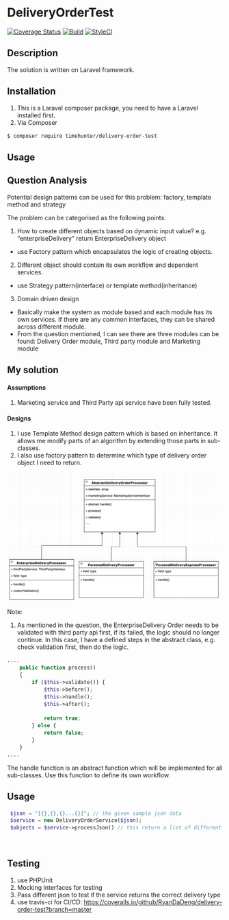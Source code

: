 # DeliveryOrderTest

[![Coverage Status][ico-coverage]][link-coverage]
[![Build][ico-build]][link-build]
[![StyleCI][ico-styleci]][link-styleci]



## Description

The solution is written on Laravel framework.

## Installation

1. This is a Laravel composer package, you need to have a Laravel installed first.
2. Via Composer

``` bash
$ composer require timehunter/delivery-order-test
```

## Usage

## Question Analysis

Potential design patterns can be used for this problem: factory, template method and strategy

The problem can be categorised as the following points:

1. How to create different objects based on dynamic input value? e.g. “enterpriseDelivery” return EnterpriseDelivery object
 - use Factory pattern which encapsulates the logic of creating objects.
 
2. Different object should contain its own workflow and dependent services.
 - use Strategy pattern(interface) or template method(inheritance)
 
3. Domain driven design
 - Basically make the system as module based and each module has its own services. If there are any common interfaces, they can be shared across different module.
 - From the question mentioned, I can see there are three modules can be found: Delivery Order module, Third party module and Marketing module


## My solution

#### Assumptions
1. Marketing service and Third Party api service have been fully tested.


#### Designs

1. I use Template Method design pattern which is based on inheritance. It allows me modify parts of an algorithm by extending those parts in sub-classes.
2. I also use factory pattern to determine which type of delivery order object I need to return.


<img src="https://github.com/RyanDaDeng/delivery-order-test/blob/master/template_method.jpg" width="500" height="300" />


 Note:
 
 1. As mentioned in the question, the EnterpriseDelivery Order needs to be validated with third party api first, if its failed, the logic should no longer continue.
 In this case, I have a defined steps in the abstract class, e.g. check validation first, then do the logic.
 
 ````php
 ....
     public function process()
     {
         if ($this->validate()) {
             $this->before();
             $this->handle();
             $this->after();
 
             return true;
         } else {
             return false;
         }
     }
....
 ````
 
 The handle function is an abstract function which will be implemented for all sub-classes. Use this function to define its own workflow.
 
 
## Usage

````php
 $json = "[{},{},{}...{}]"; // the given sample json data
 $service = new DeliveryOrderService($json);
 $objects = $service->processJson() // this return a list of different delivery order objects
 
 
````

## Testing

1. use PHPUnit
2. Mocking Interfaces for testing
3. Pass different json to test if the service returns the correct delivery type
4. use travis-ci for CI/CD: https://coveralls.io/github/RyanDaDeng/delivery-order-test?branch=master


[ico-coverage]: https://coveralls.io/repos/github/RyanDaDeng/delivery-order-test/badge.svg?branch=master&service=github
[ico-build]: https://travis-ci.org/RyanDaDeng/delivery-order-test.svg?branch=master
[ico-styleci]: https://github.styleci.io/repos/174629501/shield


[link-coverage]: https://coveralls.io/github/RyanDaDeng/delivery-order-test?branch=master
[link-build]: https://travis-ci.org/RyanDaDeng/delivery-order-test
[link-styleci]: https://github.styleci.io/repos/174629501